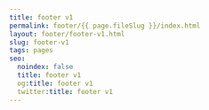 ```yaml
---
title: footer v1
permalink: footer/{{ page.fileSlug }}/index.html
layout: footer/footer-v1.html
slug: footer-v1
tags: pages
seo:
  noindex: false
  title: footer v1
  og:title: footer v1
  twitter:title: footer v1
---
```



